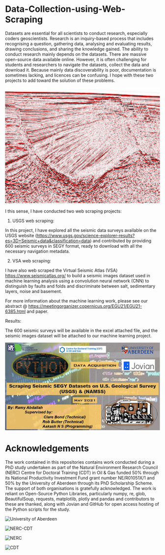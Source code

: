 # Data-Collection-using-Web-Scraping

Datasets are essential for all scientists to conduct research, especially coders geoscientists. Research is an inquiry-based process that includes recognising a question, gathering data, analysing and evaluating results, drawing conclusions, and sharing the knowledge gained. The ability to conduct research mainly depends on the datasets. There are massive open-source data available online. However, it is often challenging for students and researchers to navigate the datasets, collect the data and download it. Because mainly data discoverability is poor, documentation is sometimes lacking, and licences can be confusing. I hope with these two projects to add toward the solution of these problems.

![Seismic data](68747470733a2f2f692e696d6775722e636f6d2f6764624e6134562e706e67.png)

I this sense, I have conducted two web scraping projects:

1.	USGS web scraping:  

In this project, I have explored all the seismic data surveys available on the USGS website (https://www.usgs.gov/science-explorer-results?es=3D+Seismic+data&classification=data) and contributed by providing 600 seismic surveys in SEGY format, ready to download with all the necessary navigation metadata.

2.	VSA web scraping:  

I have also web scraped the Virtual Seismic Atlas (VSA) https://www.seismicatlas.org/ to build a seismic images dataset used in machine learning analysis using a convolution neural network (CNN) to distinguish by faults and folds and discriminate between salt, sedimentary layers, noise and basement.  

For more information about the machine learning work, please see our abstract @ https://meetingorganizer.copernicus.org/EGU21/EGU21-6385.html and paper. 


Results:


The 600 seismic surveys will be available in the excel attached file, and the seismic images dataset will be attached to our machine learning project.

![Results Summary](68747470733a2f2f692e696d6775722e636f6d2f443648455375632e6769.gif)


Acknowledgements 
=================
The work contained in this repositories contains work conducted during a PhD study undertaken as part of the Natural Environment Research Council (NERC) Centre for Doctoral Training (CDT) in Oil & Gas funded 50% through its National Productivity Investment Fund grant number NE/R01051X/1 and 50% by the University of Aberdeen through its PhD Scholarship Scheme. The support of both organisations is gratefully acknowledged. The work is reliant on Open-Source Python Libraries, particularly numpy, re, glob, BeautifulSoup, requests, matplotlib, plotly and pandas and contributors to these are thanked, along with Jovian and GitHub for open access hosting of the Python scripts for the study.

![University of Aberdeen](https://i.imgur.com/PILyj4m.jpg)

![NERC-CDT](https://nerc-cdt-oil-and-gas.ac.uk/wp-content/uploads/news/2015-news-NERC-funding.jpg)

![NERC](https://auracdt.hull.ac.uk/wp-content/uploads/2019/11/UKRI_NER_Council-Logo_Horiz-RGB.png)

![CDT](https://i.imgur.com/QDOhcN3.png)


